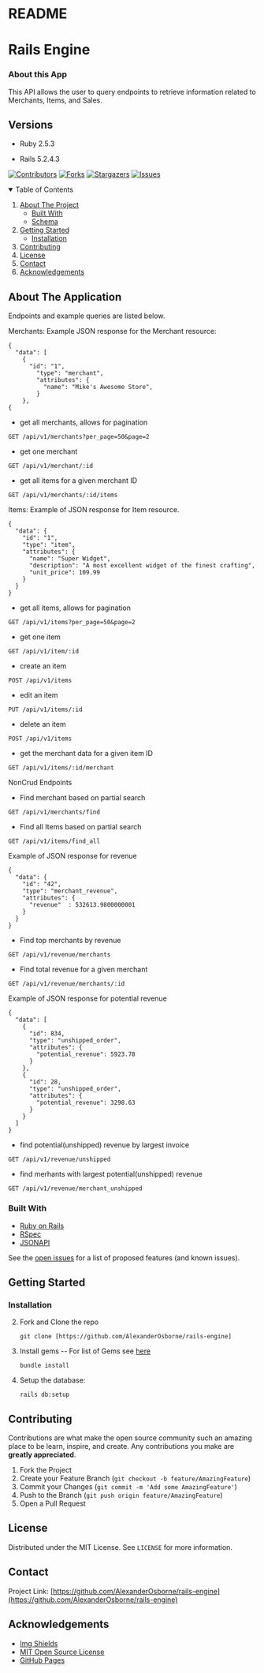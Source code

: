 # README

# Rails Engine

### About this App

This API allows the user to query endpoints to retrieve information related to Merchants, Items, and Sales.

## Versions

- Ruby 2.5.3

- Rails 5.2.4.3

[![Contributors][contributors-shield]][contributors-url]
[![Forks][forks-shield]][forks-url]
[![Stargazers][stars-shield]][stars-url]
[![Issues][issues-shield]][issues-url]


<!-- TABLE OF CONTENTS -->
<details open="open">
  <summary>Table of Contents</summary>
  <ol>
    <li>
      <a href="#about-the-project">About The Project</a>
      <ul>
        <li><a href="#built-with">Built With</a></li>
        <li><a href="#schema">Schema</a></li>
      </ul>
    </li>
    <li>
      <a href="#getting-started">Getting Started</a>
      <ul>
        <li><a href="#installation">Installation</a></li>
      </ul>
    </li>
    <li><a href="#contributing">Contributing</a></li>
    <li><a href="#license">License</a></li>
    <li><a href="#contact">Contact</a></li>
    <li><a href="#acknowledgements">Acknowledgements</a></li>
  </ol>
</details>



<!-- ABOUT THE PROJECT -->
## About The Application

Endpoints and example queries are listed below.

Merchants:
Example JSON response for the Merchant resource:
```
{
  "data": [
    {
      "id": "1",
        "type": "merchant",
        "attributes": {
          "name": "Mike's Awesome Store",
        }
    },
{
```
- get all merchants, allows for pagination
```
GET /api/v1/merchants?per_page=50&page=2
```
- get one merchant
```
GET /api/v1/merchant/:id
```
- get all items for a given merchant ID
```
GET /api/v1/merchants/:id/items 
```


Items:
Example of JSON response for Item resource.
```
{
  "data": {
    "id": "1",
    "type": "item",
    "attributes": {
      "name": "Super Widget",
      "description": "A most excellent widget of the finest crafting",
      "unit_price": 109.99
    }
  }
}
```
- get all items, allows for pagination
```
GET /api/v1/items?per_page=50&page=2
```
- get one item
```
GET /api/v1/item/:id
```
- create an item
```
POST /api/v1/items
```
- edit an item
```
PUT /api/v1/items/:id
```
- delete an item
```
POST /api/v1/items
```
- get the merchant data for a given item ID
```
GET /api/v1/items/:id/merchant
```

NonCrud Endpoints
- Find merchant based on partial search
```
GET /api/v1/merchants/find
```
- Find all Items based on partial search
```
GET /api/v1/items/find_all
```

Example of JSON response for revenue
```
{
  "data": {
    "id": "42",
    "type": "merchant_revenue",
    "attributes": {
      "revenue"  : 532613.9800000001
    }
  }
}
```

- Find top merchants by revenue
```
GET /api/v1/revenue/merchants
```
- Find total revenue for a given merchant
```
GET /api/v1/revenue/merchants/:id
```

Example of JSON response for potential revenue
```
{
  "data": [
    {
      "id": 834,
      "type": "unshipped_order",
      "attributes": {
        "potential_revenue": 5923.78
      }
    },
    {
      "id": 28,
      "type": "unshipped_order",
      "attributes": {
        "potential_revenue": 3298.63
      }
    }
  ]
}
```

- find potential(unshipped) revenue by largest invoice
```
GET /api/v1/revenue/unshipped
```
- find merhants with largest potential(unshipped) revenue
```
GET /api/v1/revenue/merchant_unshipped
```

### Built With

* [Ruby on Rails](https://rubyonrails.org/)
* [RSpec](https://github.com/rspec/rspec-rails)
* [JSONAPI](https://github.com/jsonapi-serializer/jsonapi-serializer)



See the [open issues](https://github.com/AlexanderOsborne/rails-engine/issues) for a list of proposed features (and known issues).



<!-- GETTING STARTED -->
## Getting Started

### Installation

2. Fork and Clone the repo
   ```
   git clone [https://github.com/AlexanderOsborne/rails-engine]
   ```
3. Install gems
     -- For list of Gems see [here](https://github.com/AlexanderOsborne/rails-engine/blob/main/Gemfile)
   ```
   bundle install
   ```
4. Setup the database: 
   ```
   rails db:setup
   ```

<!-- CONTRIBUTING -->
## Contributing

Contributions are what make the open source community such an amazing place to be learn, inspire, and create. Any contributions you make are **greatly appreciated**.

1. Fork the Project
2. Create your Feature Branch (`git checkout -b feature/AmazingFeature`)
3. Commit your Changes (`git commit -m 'Add some AmazingFeature'`)
4. Push to the Branch (`git push origin feature/AmazingFeature`)
5. Open a Pull Request



<!-- LICENSE -->
## License

Distributed under the MIT License. See `LICENSE` for more information.



<!-- CONTACT -->
## Contact

Project Link: [https://github.com/AlexanderOsborne/rails-engine](https://github.com/AlexanderOsborne/rails-engine)



<!-- ACKNOWLEDGEMENTS -->
## Acknowledgements
* [Img Shields](https://shields.io)
* [MIT Open Source License](https://opensource.org/licenses/MIT)
* [GitHub Pages](https://pages.github.com)






<!-- MARKDOWN LINKS & IMAGES -->
<!-- https://www.markdownguide.org/basic-syntax/#reference-style-links -->
[contributors-shield]: https://img.shields.io/github/contributors/viewingparty/viewing_party.svg?style=for-the-badge
[contributors-url]: https://github.com/viewingparty/viewing_party/graphs/contributors
[forks-shield]: https://img.shields.io/github/forks/viewingparty/viewing_party.svg?style=for-the-badge
[forks-url]: https://github.com/viewingparty/viewing_party/network/members
[stars-shield]: https://img.shields.io/github/stars/viewingparty/viewing_party.svg?style=for-the-badge
[stars-url]: https://github.com/viewingparty/viewing_party/stargazers
[issues-shield]: https://img.shields.io/github/issues/viewingparty/viewing_party.svg?style=for-the-badge
[issues-url]: https://github.com/viewingparty/viewing_party/issues
[product-screenshot]: images/screenshot.png

